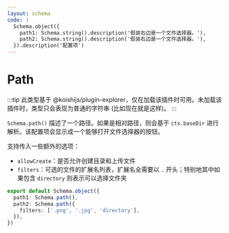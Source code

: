 ```yaml
---
layout: schema
code: |
  Schema.object({
    path1: Schema.string().description('假装右边是一个文件选择器。'),
    path2: Schema.string().description('假装右边是一个文件选择器。'),
  }).description('配置项')
---
```


# Path

:::tip
此类型基于 @koishijs/plugin-explorer，仅在加载该插件时可用。未加载该插件时，类型只会表现为普通的字符串 (比如现在就是这样)。
:::

`Schema.path()` 描述了一个路径。如果是相对路径，则会基于 `ctx.baseDir` 进行解析。该配置项会显示成一个能够打开文件选择器的按钮。

支持传入一些额外的选项：

- `allowCreate`：是否允许创建目录和上传文件
- `filters`：可选的文件的扩展名列表，扩展名全需要以 `.` 开头；特别地其中如果包含 `directory` 则表示可以选择文件夹

```ts
export default Schema.object({
  path1: Schema.path(),
  path2: Schema.path({
    filters: ['.png', '.jpg', 'directory'],
  }),
})
```
